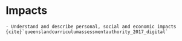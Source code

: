# Impacts

```{admonition} Unit 1 subject matter covered:
- Understand and describe personal, social and economic impacts
{cite}`queenslandcurriculumassessmentauthority_2017_digital`
```